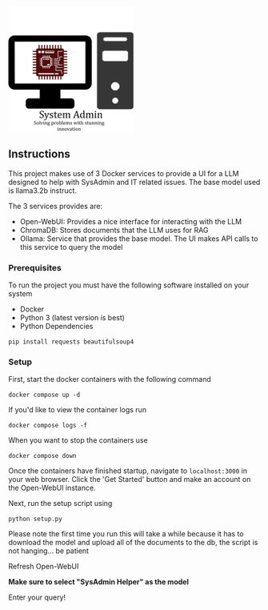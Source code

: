 
<img src="./logo.png" width="250"/>

## Instructions
This project makes use of 3 Docker services to provide a UI for a LLM designed to help with SysAdmin and IT related issues. The base model used is llama3.2b instruct.

The 3 services provides are:
* Open-WebUI: Provides a nice interface for interacting with the LLM
* ChromaDB: Stores documents that the LLM uses for RAG
* Ollama: Service that provides the base model. The UI makes API calls to this service to query the model

### Prerequisites
To run the project you must have the following software installed on your system
* Docker
* Python 3 (latest version is best)
* Python Dependencies
```
pip install requests beautifulsoup4
``` 

### Setup
First, start the docker containers with the following command
```
docker compose up -d
```
If you'd like to view the container logs run
```
docker compose logs -f
```
When you want to stop the containers use
```
docker compose down
```

Once the containers have finished startup, navigate to `localhost:3000` in your web browser. Click the 'Get Started' button and make an account on the Open-WebUI instance.

Next, run the setup script using 
```
python setup.py
```
Please note the first time you run this will take a while because it has to download the model and upload all of the documents to the db, the script is not hanging... be patient

Refresh Open-WebUI

**Make sure to select "SysAdmin Helper" as the model**

Enter your query!